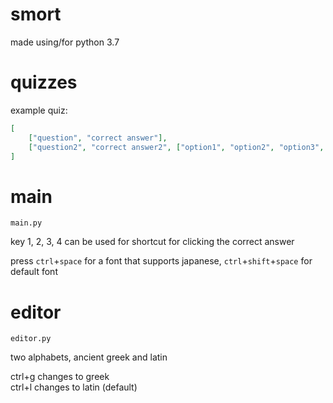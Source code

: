 # smort

made using/for python 3.7

# quizzes
example quiz:
```json
[
    ["question", "correct answer"],
    ["question2", "correct answer2", ["option1", "option2", "option3", "option4"]]
]
```

# main
`main.py`

key 1, 2, 3, 4 can be used for shortcut for clicking the correct answer

press `ctrl`+`space` for a font that supports japanese, `ctrl`+`shift`+`space` for default font

# editor
`editor.py`

two alphabets, ancient greek and latin

ctrl+g changes to greek\
ctrl+l changes to latin (default)
